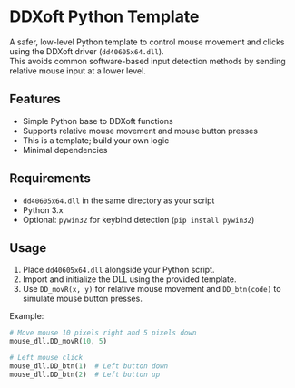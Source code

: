 # DDXoft Python Template

A safer, low-level Python template to control mouse movement and clicks using the DDXoft driver (`dd40605x64.dll`).  
This avoids common software-based input detection methods by sending relative mouse input at a lower level.

## Features

- Simple Python base to DDXoft functions  
- Supports relative mouse movement and mouse button presses  
- This is a template; build your own logic 
- Minimal dependencies  

## Requirements

- `dd40605x64.dll` in the same directory as your script  
- Python 3.x  
- Optional: `pywin32` for keybind detection (`pip install pywin32`)  

## Usage

1. Place `dd40605x64.dll` alongside your Python script.  
2. Import and initialize the DLL using the provided template.  
3. Use `DD_movR(x, y)` for relative mouse movement and `DD_btn(code)` to simulate mouse button presses.  

Example:
```python
# Move mouse 10 pixels right and 5 pixels down
mouse_dll.DD_movR(10, 5)

# Left mouse click
mouse_dll.DD_btn(1)  # Left button down
mouse_dll.DD_btn(2)  # Left button up
